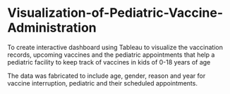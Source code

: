 # Visualization-of-Pediatric-Vaccine-Administration

To create interactive dashboard using Tableau to visualize the vaccination records, upcoming vaccines and 
the pediatric appointments that help a pediatric facility to keep track of vaccines in kids of 0-18 years of age 

The data was fabricated to include age, gender, reason and year for vaccine interruption, pediatric and their scheduled appointments.
